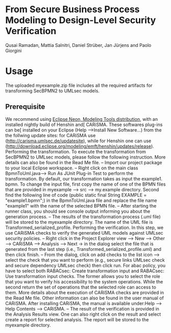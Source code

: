 # From Secure Business Process Modeling to Design-Level Security Verification
Qusai Ramadan, Mattia Salnitri, Daniel Strüber, Jan Jürjens and Paolo Giorgini

# Usage 
The uploaded myexample.zip file includes all the required artifacts for transforming SecBPMN2 to UMLsec models.
## Prerequisite 
We recommend using [Eclipse Neon, Modeling Tools distribution](https://www.eclipse.org/downloads/packages/eclipse-modeling-tools/neonr), with
an installed nightly build of Henshin and[ CARiSMA. These softwares plug-ins can be[
installed on your Eclipse (Help –>Install New Software...) from the the follwing update
sites: for CARiSMA use (http://carisma.umlsec.de/updatesite), while for Henshin one
can use (http://download.eclipse.org/modeling/emft/henshin/updates/release).
Performing the transformation. To execute the transformation from SecBPMN2
to UMLsec models, please follow the following instruction. More details can also be
found in the Read Me file.
– Import our project package to your local Eclipse workspace.
– Right click on the main class BpmnToUml.java–> Run As JUnit Plug-in Test to
perform the transformation. By default, our transformation takes as input the example1.
bpmn. To change the input file, first copy the name of one of the BPMN files
that are provided in myexample –> src –> my.example directory. Second find the following
line of code (public static final String EXAMPLE = "example1.bpmn";)
in the BpmnToUml.java file and replace the file name "example1" with the name of
the selected BPMN file.
– After starting the runner class, you should see console output informing you about
the generation process.
– The results of the transformation process (.uml file) will be stored to the myexample
directory. The name of the UML file is Transformed_serialized_profile.
Performing the verification. In this step, we use CARiSMA checks to verify the
generated UML models against UMLsec security policies.
– Right click in the Project Explorer view –> New –> Other –> CARiSMA –> Analysis
–> Next -> in the dialog select the file that is generated from the last step (i.e.,
Transformed_serialized_profile.uml) and then click finish.
– From the dialog, click on add checks to the list icon –> select the check that you
want to perform (e.g., secure links UMLsec check and secure dependency UMLsec
check) then click run. For abac policy, you have to select both RABACsec: Create
transformation input and RABACsec: Use transformation input checks. The former
allows you to select the role that you want to verify his accessibility to the system
operations. While the second return the set of operations that the selected role can
access to them. More details about the execution of CARiSMA checks are provided
in the Read Me file. Other information can also be found in the user manual
of CARiSMA. After installing CARiSMA, the manual is available under:Help –>
Help Contents –> CARiSMA.
– The result of the verification is provided in the Analysis Results view. One can also
right click on the result and select create a report for selected analysis. The report
will be stored to the myexample directory.
